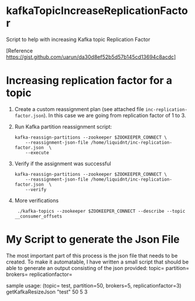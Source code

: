 # kafkaTopicIncreaseReplicationFactor
Script to help with increasing Kafka topic Replication Factor

[Reference https://gist.github.com/uarun/da30d8ef52b5d57b145cd13694c8acdc]

# Increasing replication factor for a topic

1. Create a custom reassignment plan (see attached file `inc-replication-factor.json`). In this case we are going from replication factor of 1 to 3.
2. Run Kafka partition reassignment script:

       kafka-reassign-partitions --zookeeper $ZOOKEEPER_CONNECT \
           --reassignment-json-file /home/liquidnt/inc-replication-factor.json  \
           --execute
   
3. Verify if the assignment was successful

       kafka-reassign-partitions --zookeeper $ZOOKEEPER_CONNECT \
           --reassignment-json-file /home/liquidnt/inc-replication-factor.json  \
           --verify
           
4. More verifications

        ./kafka-topics --zookeeper $ZOOKEEPER_CONNECT --describe --topic __consumer_offsets
        

# My Script to generate the Json File

The most important part of this process is the json file that needs to be created. To make it automatable, I have written a small script that should be able to generate an output consisting of the json provided:
topic= <name of the topic>
partition= <total partitions in the topic>
brokers= <number of brokers>
replicationfactor= <desired replication factor>

sample usage: (topic= test, partition=50, brokers=5, replicationfactor=3)
getKafkaResizeJson "test" 50 5 3
